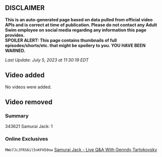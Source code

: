 ## DISCLAIMER
**This is an auto-generated page based on data pulled from official video APIs and is correct at time of publication. Please do not contact any Adult Swim employee on social media regarding any information this page provides.**  
**SPOILER ALERT: This page contains thumbnails of full episodes/shorts/etc. that might be spoilery to you. YOU HAVE BEEN WARNED.**  

_Last Update: July 5, 2023 at 11:30:19 EDT_
## Video added
No videos were added.  
## Video removed
### Summary
343621 Samurai Jack: 1  
### Online Exclusives
`MWo7JcJFRS6il5nKFH50ow` [Samurai Jack - Live Q&A With Genndy Tartokovsky](https://www.adultswim.com/videos/samurai-jack/live-q-a-with-genndy-tartokovsky)  
